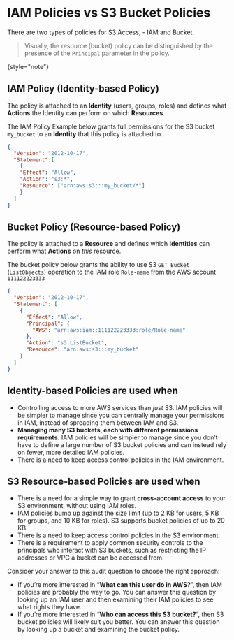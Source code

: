 # IAM Policies vs S3 Bucket Policies

There are two types of policies for S3 Access, - IAM and Bucket.  
> Visually, the resource (bucket) policy can be distinguished by the presence of the `Principal` parameter in the policy.
> 
{style="note"}

## IAM Policy (Identity-based Policy)

The policy is attached to an **Identity** (users, groups, roles) and defines what **Actions** the Identity can perform on which **Resources**. 

The IAM Policy Example below grants full permissions for the S3 bucket `my_bucket` to an **Identity** that this policy is attached to.

```JSON
{
  "Version": "2012-10-17",
  "Statement":[
    {
    "Effect": "Allow",
    "Action": "s3:*",
    "Resource": ["arn:aws:s3:::my_bucket/*"]
    }
  ]
}
```

## Bucket Policy (Resource-based Policy)

The policy is attached to a **Resource** and defines which **Identities** can perform what **Actions** on *this* resource.

The bucket policy below grants the ability to use S3 `GET Bucket` (`ListObjects`) operation to the IAM role `Role-name` from the AWS account `111122223333` 

```JSON
{
  "Version": "2012-10-17",
  "Statement": [
    {
      "Effect": "Allow",
      "Principal": {
        "AWS": "arn:aws:iam::111122223333:role/Role-name"
      },
      "Action": "s3:ListBucket",
      "Resource": "arn:aws:s3:::my_bucket"
    }
  ]
}
```

## Identity-based Policies are used when

- Controlling access to more AWS services than *just* S3. IAM policies will be simpler to manage since you can centrally manage your permissions in IAM, instead of spreading them between IAM and S3.
- **Managing many S3 buckets, each with different permissions requirements.** IAM policies will be simpler to manage since you don’t have to define a large number of S3 bucket policies and can instead rely on fewer, more detailed IAM policies.
- There is a need to keep access control policies in the IAM environment.

## S3 Resource-based Policies are used when

- There is a need for a simple way to grant **cross-account access** to your S3 environment, without using IAM roles.
- IAM policies bump up against the size limit (up to 2 KB for users, 5 KB for groups, and 10 KB for roles). S3 supports bucket policies of up to 20 KB.
- There is a need to keep access control policies in the S3 environment.
- There is a requirement to apply common security controls to the principals who interact with S3 buckets, such as restricting the IP addresses or VPC a bucket can be accessed from.

Consider your answer to this audit question to choose the right approach:

- If you’re more interested in “**What can this user do in AWS?**”, then IAM policies are probably the way to go. You can answer this question by looking up an IAM user and then examining their IAM policies to see what rights they have.
- If you’re more interested in “**Who can access this S3 bucket?**”, then S3 bucket policies will likely suit you better. You can answer this question by looking up a bucket and examining the bucket policy.